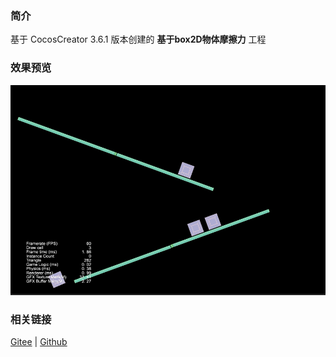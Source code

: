 ### 简介

基于 CocosCreator 3.6.1 版本创建的 **基于box2D物体摩擦力** 工程

### 效果预览
![image](../../../gif/202211/2022110333.gif)

### 相关链接
[Gitee](https://gitee.com/mirrors_cocos-creator/cocos-example-physics/tree/v3.x/2d/box2d/assets/cases/example) | [Github](https://github.com/cocos/cocos-example-physics/tree/v3.x/2d/box2d/assets/cases/example)